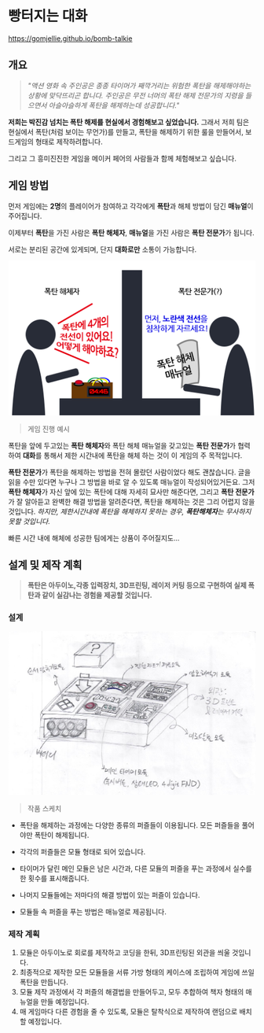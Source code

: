 
# 빵터지는 대화

https://gomjellie.github.io/bomb-talkie

## 개요

>  *"액션 영화 속 주인공은 종종 타이머가 째깍거리는 위험한 폭탄을 해제해야하는 상황에 맞닥뜨리곤 합니다. 주인공은 무전 너머의 폭탄 해제 전문가의 지령을 들으면서 아슬아슬하게 폭탄을 해제하는데 성공합니다."*

**저희는 박진감 넘치는 폭탄 해제를 현실에서 경험해보고 싶었습니다.** 그래서 저희 팀은 현실에서 폭탄(처럼 보이는 무언가)를 만들고, 폭탄을 해제하기 위한 룰을 만들어서, 보드게임의 형태로 제작하려합니다.

그리고 그 흥미진진한 게임을 메이커 페어의 사람들과 함께 체험해보고 싶습니다. 


## 게임 방법

먼저 게임에는 **2명**의 플레이어가 참여하고 각각에게 **폭탄**과 해체 방법이 담긴 **매뉴얼**이 주어집니다.

이제부터 **폭탄**을 가진 사람은 **폭탄 해체자**, **매뉴얼**을 가진 사람은 **폭탄 전문가**가 됩니다.

서로는 분리된 공간에 있게되며, 단지 **대화로만** 소통이 가능합니다.

![](docs/img/bomb-manual.png)

> 게임 진행 예시

폭탄을 앞에 두고있는 **폭탄 해체자**와 폭탄 해체 매뉴얼을 갖고있는 **폭탄 전문가**가 협력하여 **대화**를 통해서 제한 시간내에 폭탄을 해체 하는 것이 이 게임의 주 목적입니다.

**폭탄 전문가**가 폭탄을 해제하는 방법을 전혀 몰랐던 사람이었다 해도 괜찮습니다. 글을 읽을 수만 있다면 누구나 그 방법을 바로 알 수 있도록 매뉴얼이 작성되어있거든요. 그저 **폭탄 해체자**가 자신 앞에 있는 폭탄에 대해 자세히 묘사만 해준다면, 그리고 **폭탄 전문가**가 잘 알아듣고 완벽한 해결 방법을 알려준다면, 폭탄을 해제하는 것은 그리 어렵지 않을 것입니다. *하지만, 제한시간내에  폭탄을 해체하지 못하는 경우, **폭탄해체자**는 무사하지 못할 것입니다.*

빠른 시간 내에 해체에 성공한 팀에게는 상품이 주어질지도...  

## 설계 및 제작 계획

> **폭탄은 아두이노,각종 입력장치, 3D프린팅, 레이저 커팅 등으로 구현하여  실제 폭탄과 같이 실감나는 경험을 제공할 것입니다.**

### 설계



![스케치](docs/img/bomb-sketch.jpeg)

> 작품 스케치

- 폭탄을 해제하는 과정에는 다양한 종류의 퍼즐들이 이용됩니다. 모든 퍼즐들을 풀어야만 폭탄이 해제됩니다.

- 각각의 퍼즐들은 모듈 형태로 되어 있습니다. 

- 타이머가 달린 메인 모듈은 남은 시간과, 다른 모듈의 퍼즐을 푸는 과정에서 실수를 한 횟수를 표시해줍니다. 

- 나머지 모듈들에는 저마다의 해결 방법이 있는 퍼즐이 있습니다. 

- 모듈들 속 퍼즐을 푸는 방법은 매뉴얼로 제공됩니다.

  

### 제작 계획

1. 모듈은 아두이노로 회로를 제작하고 코딩을 한뒤, 3D프린팅된 외관을 씌울 것입니다.
2. 최종적으로 제작한 모든 모듈들을 서류 가방 형태의 케이스에 조립하여 게임에 쓰일 폭탄을 만듭니다. 
3. 모듈 제작 과정에서 각 퍼즐의 해결법을 만들어두고, 모두 추합하여 책자 형태의 매뉴얼을 만들 예정입니다.
4. 매 게임마다 다른 경험을 줄 수 있도록, 모듈은 탈착식으로 제작하여 랜덤으로 배치할 예정입니다. 